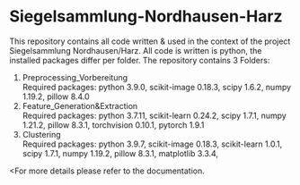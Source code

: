 # Siegelsammlung-Nordhausen-Harz
This repository contains all code written &amp; used in the context of the project Siegelsammlung Nordhausen/Harz. All code is written is python, the installed packages differ per folder.
The repository contains 3 Folders:
<ol>
  <li>Preprocessing_Vorbereitung</li>
  Required packages: python 3.9.0, scikit-image 0.18.3, scipy 1.6.2, numpy 1.19.2, pillow 8.4.0 
  <li>Feature_Generation&amp;Extraction</li>
  Required packages: python 3.7.11, scikit-learn 0.24.2, scipy 1.7.1, numpy 1.21.2, pillow 8.3.1, torchvision 0.10.1, pytorch 1.9.1
  <li>Clustering</li>
  Required packages: python 3.9.7, scikit-image 0.18.3, scikit-learn 1.0.1, scipy 1.7.1, numpy 1.19.2, pillow 8.3.1, matplotlib 3.3.4,   
</ol>

<For more details please refer to the documentation.
